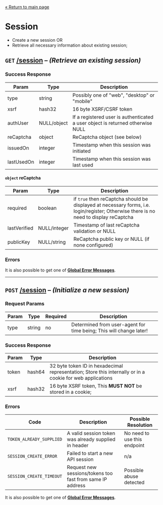 [&laquo; Return to main page](../README.md)

# Session

* Create a new session OR  
* Retrieve all necessary information about existing session;

## `GET` [/session]() *– (Retrieve an existing session)*

### Success Response

Param | Type |  Description
--- | --- | --- 
type | string | Possibly one of "web", "desktop" or "mobile"
xsrf | hash32 | 16 byte XSRF/CSRF token
authUser | NULL/object | If a registered user is authenticated a user object is returned otherwise NULL
reCaptcha | object | ReCaptcha object (see below)
issuedOn | integer | Timestamp when this session was initiated
lastUsedOn | integer | Timestamp when this session was last used

#### `object` reCaptcha

Param | Type |  Description
--- | --- | --- 
required | boolean | if `true` then reCaptcha should be displayed at necessary forms, i.e. login/register; Otherwise there is no need to display reCaptcha
lastVerified | NULL/integer | Timestamp of last reCaptcha validation or NULL
publicKey | NULL/string | ReCaptcha public key or NULL (if none configured)

### Errors

It is also possible to get one of [**Global Error Messages**](../README.md#global-error-messages).

---

## `POST` [/session]() *– (Initialize a new session)*

### Request Params

Param | Type | Required | Description
--- | --- | --- | ---
type | string | no | Determined from user-agent for time being; This will change later!

### Success Response

Param | Type |  Description
--- | --- | --- 
token | hash64 | 32 byte token ID in hexadecimal representation; Store this internally or in a cookie for web applications
xsrf | hash32 | 16 byte XSRF token, This **MUST NOT** be stored in a cookie;

### Errors

Code | Description| Possible Resolution
--- | --- | ---
`TOKEN_ALREADY_SUPPLIED` | A valid session token was already supplied in header | No need to use this endpoint
`SESSION_CREATE_ERROR` | Failed to start a new API session | n/a
`SESSION_CREATE_TIMEOUT` | Request new sessions/tokens too fast from same IP address | Possible abuse detected

It is also possible to get one of [**Global Error Messages**](../README.md#global-error-messages).